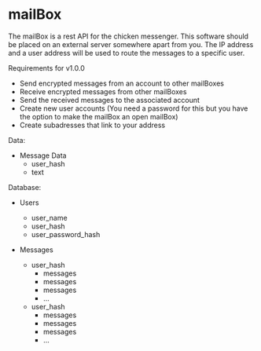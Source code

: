 # mailBox
The mailBox is a rest API for the chicken messenger. This software should be placed on an external server somewhere apart from you. The IP address and a user address will be used to route the messages to a specific user. 

Requirements for v1.0.0
* Send encrypted messages from an account to other mailBoxes
* Receive encrypted messages from other mailBoxes 
* Send the received messages to the associated account
* Create new user accounts (You need a password for this but you have the option to make the mailBox an open mailBox)
* Create subadresses that link to your address

Data:
* Message Data
    * user_hash
    * text
    
Database:
* Users
    * user_name 
    * user_hash
    * user_password_hash

* Messages
    * user_hash
        * messages
        * messages
        * messages
        * ...
    * user_hash
        * messages
        * messages
        * messages
        * ...
